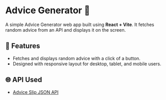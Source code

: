 # Advice Generator 🎲

A simple Advice Generator web app built using **React + Vite**. It fetches random advice from an API and displays it on the screen.


## 🌟 Features

- Fetches and displays random advice with a click of a button.
- Designed with responsive layout for desktop, tablet, and mobile users.

## 🌐 API Used

- [Advice Slip JSON API](https://api.adviceslip.com/)

